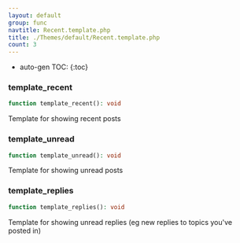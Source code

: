 ```yaml
---
layout: default
group: func
navtitle: Recent.template.php
title: ./Themes/default/Recent.template.php
count: 3
---
```

* auto-gen TOC:
{:toc}
### template_recent

```php
function template_recent(): void
```
Template for showing recent posts



### template_unread

```php
function template_unread(): void
```
Template for showing unread posts



### template_replies

```php
function template_replies(): void
```
Template for showing unread replies (eg new replies to topics you've posted in)



